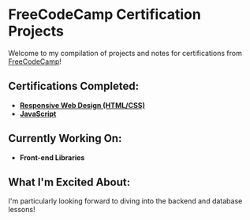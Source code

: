 # FreeCodeCamp Certification Projects

Welcome to my compilation of projects and notes for certifications from [FreeCodeCamp](https://www.freecodecamp.org)!

## Certifications Completed:
- [**Responsive Web Design (HTML/CSS)**](https://www.freecodecamp.org/certification/tholen2147/responsive-web-design)
- [**JavaScript**]([https://www.freecodecamp.org/certification/tholen2147/responsive-web-design](https://www.freecodecamp.org/certification/tholen2147/javascript-algorithms-and-data-structures-v8))

## Currently Working On:
- **Front-end Libraries**

## What I'm Excited About:
I'm particularly looking forward to diving into the backend and database lessons!

